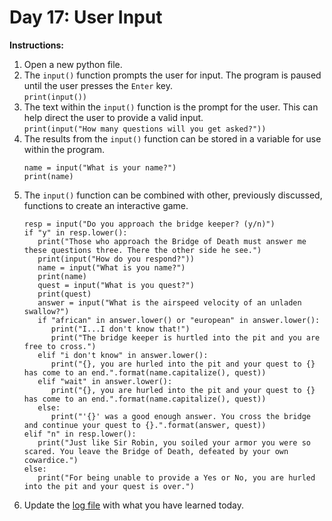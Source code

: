 # Day 17: User Input
**Instructions:** 
1. Open a new python file.
2. The `input()` function prompts the user for input. The program is paused until the user presses the `Enter` key.  
   `print(input())`
3. The text within the `input()` function is the prompt for the user. This can help direct the user to provide a valid input.  
   `print(input("How many questions will you get asked?"))`
4. The results from the `input()` function can be stored in a variable for use within the program.
   ```
   name = input("What is your name?")
   print(name)
   ```
5. The `input()` function can be combined with other, previously discussed, functions to create an interactive game.
   ```
   resp = input("Do you approach the bridge keeper? (y/n)")
   if "y" in resp.lower():
      print("Those who approach the Bridge of Death must answer me these questions three. There the other side he see.")
      print(input("How do you respond?"))
      name = input("What is you name?")
      print(name)
      quest = input("What is you quest?")
      print(quest)
      answer = input("What is the airspeed velocity of an unladen swallow?")
      if "african" in answer.lower() or "european" in answer.lower():
         print("I...I don't know that!")
         print("The bridge keeper is hurtled into the pit and you are free to cross.")
      elif "i don't know" in answer.lower():
         print("{}, you are hurled into the pit and your quest to {} has come to an end.".format(name.capitalize(), quest))
      elif "wait" in answer.lower():
         print("{}, you are hurled into the pit and your quest to {} has come to an end.".format(name.capitalize(), quest))
      else:
         print("'{}' was a good enough answer. You cross the bridge and continue your quest to {}.".format(answer, quest))
   elif "n" in resp.lower():
      print("Just like Sir Robin, you soiled your armor you were so scared. You leave the Bridge of Death, defeated by your own cowardice.")
   else:
      print("For being unable to provide a Yes or No, you are hurled into the pit and your quest is over.")
	```
6. Update the [log file](../../log.md) with what you have learned today.
